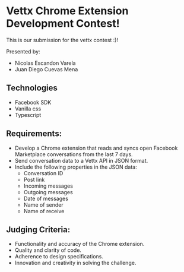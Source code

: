 
# Vettx Chrome Extension Development Contest!

This is our submission for the vettx contest :)!

Presented by:
- Nicolas Escandon Varela
- Juan Diego Cuevas Mena

## Technologies
- Facebook SDK
- Vanilla css
- Typescript 

## Requirements:
- Develop a Chrome extension that reads and syncs open Facebook Marketplace conversations from the last 7 days.
- Send conversation data to a Vettx API in JSON format.
- Include the following properties in the JSON data:
    - Conversation ID
    - Post link
    - Incoming messages
    - Outgoing messages
    - Date of messages
    - Name of sender
    - Name of receive

## Judging Criteria:
- Functionality and accuracy of the Chrome extension.
- Quality and clarity of code.
- Adherence to design specifications.
- Innovation and creativity in solving the challenge.

